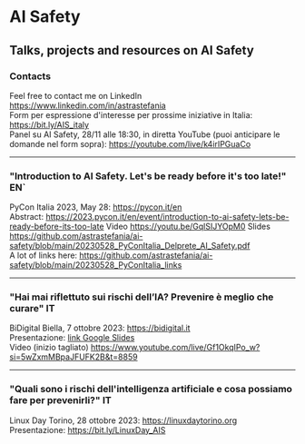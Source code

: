 # AI Safety
## Talks, projects and resources on AI Safety

### Contacts
Feel free to contact me on LinkedIn https://www.linkedin.com/in/astrastefania   
Form per espressione d'interesse per prossime iniziative in Italia: https://bit.ly/AIS_italy  
Panel su AI Safety, 28/11 alle 18:30, in diretta YouTube (puoi anticipare le domande nel form sopra): https://youtube.com/live/k4irIPGuaCo

---
### "Introduction to AI Safety. Let's be ready before it's too late!" EN`
PyCon Italia 2023, May 28: https://pycon.it/en  
Abstract: https://2023.pycon.it/en/event/introduction-to-ai-safety-lets-be-ready-before-its-too-late
Video https://youtu.be/GqlSIJYOpM0   Slides https://github.com/astrastefania/ai-safety/blob/main/20230528_PyConItalia_Delprete_AI_Safety.pdf  
A lot of links here: https://github.com/astrastefania/ai-safety/blob/main/20230528_PyConItalia_links

---
### "Hai mai riflettuto sui rischi dell’IA? Prevenire è meglio che curare" IT
BiDigital Biella, 7 ottobre 2023: https://bidigital.it  
Presentazione: [link Google Slides](https://docs.google.com/presentation/d/1PkwA3V55Uzf5ltpqAubfFExHnmF6JnZ5/edit#slide=id.p2)  
Video (inizio tagliato) https://www.youtube.com/live/Gf1OkqIPo_w?si=5wZxmMBpaJFUFK2B&t=8859

---
### "Quali sono i rischi dell'intelligenza artificiale e cosa possiamo fare per prevenirli?" IT
Linux Day Torino, 28 ottobre 2023: https://linuxdaytorino.org  
Presentazione: https://bit.ly/LinuxDay_AIS
